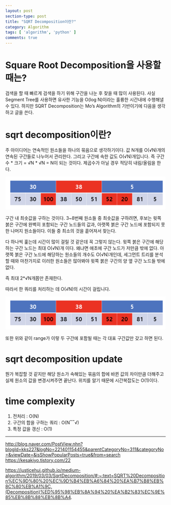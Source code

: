 ```yaml
---
layout: post
section-type: post
title: "SQRT Decomposition이란?"
category: Algorithm
tags: [ 'algorithm', 'python' ]
comments: true
---
```


# Square Root Decomposition을 사용할 때는?
검색을 할 때 빠르게 검색을 하기 위해 구간을 나눈 후 찾을 때 많이 사용된다.
사실 Segment Tree를 사용하면 유사한 기능을 O(log N)이라는 훌륭한 시간내에 수행해낼 수 있다.
하지만 SQRT Decomposition는 Mo’s Algorithm의 기반이기에 다음을 생각하고 글을 쓴다.


# sqrt decomposition이란?
주 아이디어는 연속적인 원소들을 하나의 묶음으로 생각하기이다.
값 N개를 O(√N)개의 연속된 구간들로 나누어서 관리한다. 그리고 구간에 속한 값도 O(√N)개입니다.
즉 구간 수 * 크기 = √N * √N = N이 되는 것이다. 제곱수가 아닐 경우 적당히 내림/올림을 한다.

![sqrt-decomposition](/images/2020-06-07-sqrt-decomposition/sqrt-range.png)

구간 내 최솟값을 구하는 것이다.
3~8번째 원소들 중 최솟값을 구하려면, 후보는 윗쪽 붉은 구간에 완벽히 포함되는 구간 노드들의 값과, 아랫쪽 붉은 구간 노드에 포함되지 못한 나머지 원소들이다. 이들 중 최소의 것을 흩어져서 찾는다.

다 하나씩 훑는데 시간이 많이 걸릴 것 같은데 꼭 그렇지 않는다. 윗쪽 붉은 구간에 해당하는 구간 노드는 최대 O(√N)개 이다. 왜냐면 애초에 구간 노드가 저만큼 밖에 없다. 아랫쪽 붉은 구간 노드에 해당하는 원소들의 개수도 O(√N)개인데, 세그먼트 트리를 분석할 때와 마찬가지로 이러한 원소들은 많아봐야 윗쪽 붉은 구간의 양 옆 구간 노드들 밖에 없다.

즉 최대 2*√N개쯤만 존재한다.

따라서 한 쿼리를 처리하는 데 O(√N)의 시간이 걸립니다.

![sqrt-decomposition](/images/2020-06-07-sqrt-decomposition/sqrt-range.png)

또한 위와 같이 range가 이렇 두 구간에 포함될 때는 각 대표 구간값만 갖고 하면 된다.

# sqrt decomposition update

뭔가 복잡할 것 같지만 해당 원소가 속해있는 묶음의 합에 바뀐 값의 차이만큼 더해주고 실제 원소의 값을 변경시켜주면 끝난다.
위치를 알기 때문에 시간복잡도는 O(1)이다.


# time complexity

1. 전처리 : O(N)
2. 구간의 합을 구하는 쿼리 : O(N‾‾√)
3. 특정 값을 갱신 : O(1)




---

http://blog.naver.com/PostView.nhn?blogId=kks227&logNo=221401154455&parentCategoryNo=311&categoryNo=&viewDate=&isShowPopularPosts=true&from=search
https://kesakiyo.tistory.com/22

https://justicehui.github.io/medium-algorithm/2019/03/03/SqrtDecomposition/#:~:text=SQRT%20Decomposition%EC%9D%80%20%EC%9D%B4%EB%A6%84%20%EA%B7%B8%EB%8C%80%EB%A1%9C,(Decomposition)%ED%95%98%EB%8A%94%20%EA%B2%83%EC%9E%85%EB%8B%88%EB%8B%A4.
